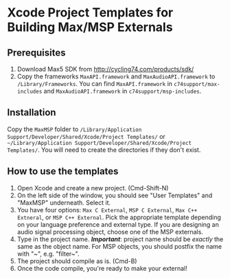 Xcode Project Templates for Building Max/MSP Externals
======================================================

Prerequisites
-------------

1.  Download Max5 SDK from <http://cycling74.com/products/sdk/>
2.  Copy the frameworks `MaxAPI.framework` and `MaxAudioAPI.framework` to `/Library/Frameworks`. You can find `MaxAPI.framework` in `c74support/max-includes` and `MaxAudioAPI.framework` in `c74support/msp-includes`.

Installation
------------

Copy the `MaxMSP` folder to `/Library/Application Support/Developer/Shared/Xcode/Project Templates/` or `~/Library/Application Support/Developer/Shared/Xcode/Project Templates/`. You will need to create the directories if they don't exist. 

How to use the templates
------------------------

1.  Open Xcode and create a new project. (Cmd-Shift-N)
2.  On the left side of the window, you should see "User Templates" and "MaxMSP" underneath. Select it.
3.  You have four options: `Max C External`, `MSP C External`, `Max C++ Extneral`, or `MSP C++ External`. Pick the appropriate template depending on your language preference and external type. If you are designing an audio signal processing object, choose one of the MSP externals.
4.  Type in the project name. ***Important***: project name should be *exactly* the same as the object name. For MSP objects, you should postfix the name with "~", e.g. "filter~".
5.  The project should compile as is. (Cmd-B)
6.  Once the code compile, you're ready to make your external!
